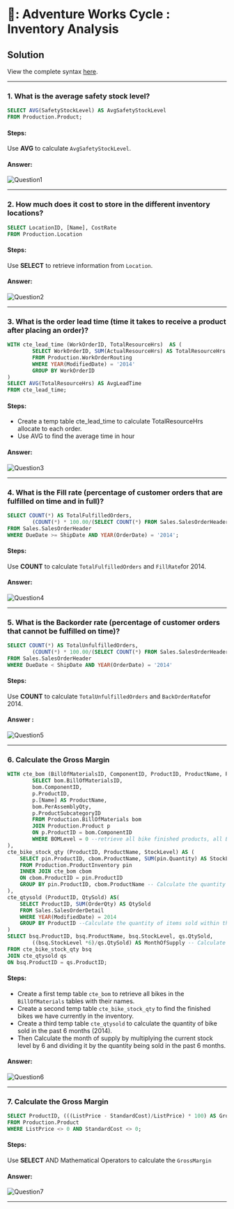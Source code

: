 # 🧰: Adventure Works Cycle : Inventory Analysis

## Solution

View the complete syntax [here](https://github.com/coumbacoulibaly/AdventureWorksCycles/blob/master/Inventroy%20Analysis/Inventory_Analysis.sql).

***

### 1. What is the average safety stock level? 
````sql
SELECT AVG(SafetyStockLevel) AS AvgSafetyStockLevel
FROM Production.Product;
````
#### Steps:
Use **AVG** to calculate ````AvgSafetyStockLevel````.
#### Answer:
![Question1](https://user-images.githubusercontent.com/119062221/214829873-89893b81-6d42-4881-a681-9a1e047d5d20.png)


***

### 2. How much does it cost to store in the different inventory locations?
````sql
SELECT LocationID, [Name], CostRate
FROM Production.Location

````
#### Steps:
Use **SELECT** to retrieve information from ````Location````.
#### Answer:
![Question2](https://user-images.githubusercontent.com/119062221/214829899-9ce8302e-996c-465d-8119-08a11bf56941.png)

***
### 3. What is the order lead time (time it takes to receive a product after placing an order)? 

````sql
WITH cte_lead_time (WorkOrderID, TotalResourceHrs)	AS (
		SELECT WorkOrderID, SUM(ActualResourceHrs) AS TotalResourceHrs
		FROM Production.WorkOrderRouting
		WHERE YEAR(ModifiedDate) = '2014'
		GROUP BY WorkOrderID
)
SELECT AVG(TotalResourceHrs) AS AvgLeadTime
FROM cte_lead_time;
````

#### Steps:
- Create a temp table cte_lead_time to calculate TotalResourceHrs allocate to each order.
- Use AVG to find the average time in hour

#### Answer:

![Question3](https://user-images.githubusercontent.com/119062221/214829926-02f7117a-7a33-42af-a46c-057d289e7f7c.png)

***

### 4. What is the Fill rate (percentage of customer orders that are fulfilled on time and in full)?
````sql
SELECT COUNT(*) AS TotalFulfilledOrders, 
		(COUNT(*) * 100.00/(SELECT COUNT(*) FROM Sales.SalesOrderHeader WHERE YEAR(OrderDate) = '2014')) AS FillRate
FROM Sales.SalesOrderHeader
WHERE DueDate >= ShipDate AND YEAR(OrderDate) = '2014';
````
#### Steps:
Use **COUNT** to calculate ````TotalFulfilledOrders```` and ````FillRate````for 2014.

#### Answer:

![Question4](https://user-images.githubusercontent.com/119062221/214829956-4a88a845-02a0-4fc0-94df-6eb5ea679079.png)


***

### 5. What is the Backorder rate (percentage of customer orders that cannot be fulfilled on time)?
````sql
SELECT COUNT(*) AS TotalUnfulfilledOrders, 
		(COUNT(*) * 100.00/(SELECT COUNT(*) FROM Sales.SalesOrderHeader WHERE YEAR(OrderDate) = '2014')) AS BackOrderRate
FROM Sales.SalesOrderHeader
WHERE DueDate < ShipDate AND YEAR(OrderDate) = '2014'
````
#### Steps:
Use **COUNT** to calculate ````TotalUnfulfilledOrders```` and ````BackOrderRate````for 2014.
#### Answer :

![Question5](https://user-images.githubusercontent.com/119062221/214829978-ed8e7af2-a926-4e6c-bab7-499e2d6b73dd.png)

***

### 6. Calculate the Gross Margin
````sql
WITH cte_bom (BillOfMaterialsID, ComponentID, ProductID, ProductName, PerAssemblyQty, ProductSubcategoryID) AS (
		SELECT bom.BillOfMaterialsID, 
		bom.ComponentID, 
		p.ProductID, 
		p.[Name] AS ProductName, 
		bom.PerAssemblyQty, 
		p.ProductSubcategoryID
		FROM Production.BillOfMaterials bom
		JOIN Production.Product p
		ON p.ProductID = bom.ComponentID
		WHERE BOMLevel = 0 --retrieve all bike finished products, all Bill of materials which are not component of other products. 
), 
cte_bike_stock_qty (ProductID, ProductName, StockLevel) AS (
	SELECT pin.ProductID, cbom.ProductName, SUM(pin.Quantity) AS StockLevel
	FROM Production.ProductInventory pin
	INNER JOIN cte_bom cbom
	ON cbom.ProductID = pin.ProductID
	GROUP BY pin.ProductID, cbom.ProductName -- Calculate the quantity of bike currently in the inventory
), 
cte_qtysold (ProductID, QtySold) AS(
	SELECT ProductID, SUM(OrderQty) AS QtySold
	FROM Sales.SalesOrderDetail
	WHERE YEAR(ModifiedDate) = 2014
	GROUP BY ProductID --Calculate the quantity of items sold within the  past six months
)
SELECT bsq.ProductID, bsq.ProductName, bsq.StockLevel, qs.QtySold, 
		((bsq.StockLevel *6)/qs.QtySold) AS MonthOfSupply -- Calculate the number of months the current stock will last compare to quantity sold in past 6 months
FROM cte_bike_stock_qty bsq
JOIN cte_qtysold qs
ON bsq.ProductID = qs.ProductID;

````
#### Steps:
- Create a first temp table ````cte_bom```` to retrieve all bikes in the ````BillOfMaterials```` tables with their names.
- Create a second temp table ````cte_bike_stock_qty```` to find the finished bikes we have currently in the inventory.
- Create a third temp table ````cte_qtysold```` to calculate the quantity of bike sold in the past 6 months (2014).
- Then Calculate the month of supply by multiplying the current stock level by 6 and dividing it by the quantity being sold in the past 6 months.
#### Answer:
![Question6](https://user-images.githubusercontent.com/119062221/214830010-f356db13-a678-4e97-8bea-2c3c27a11e41.png)


***

### 7. Calculate the Gross Margin 
````sql
SELECT ProductID, (((ListPrice - StandardCost)/ListPrice) * 100) AS GrossMargin
FROM Production.Product
WHERE ListPrice <> 0 AND StandardCost <> 0;
````
#### Steps:
Use **SELECT** AND Mathematical Operators to calculate the ````GrossMargin````
#### Answer:
![Question7](https://user-images.githubusercontent.com/119062221/214830036-9619fb4b-1994-42de-9502-0e6f920855f6.png)


***
